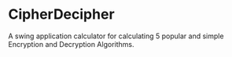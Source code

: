# CipherDecipher
A swing application calculator for calculating 5 popular and simple Encryption and Decryption Algorithms.
